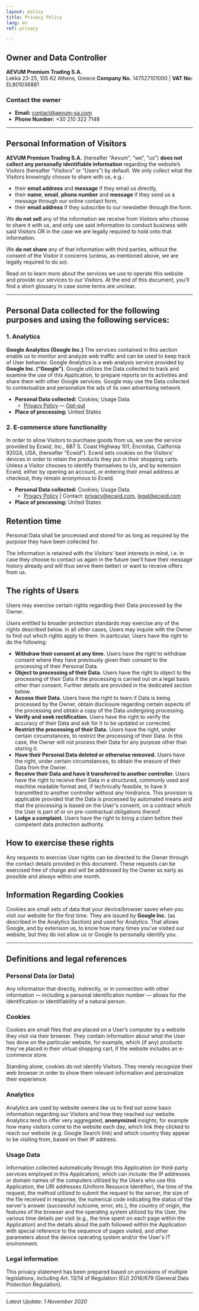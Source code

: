 ```yaml
---
layout: policy
title: Privacy Policy
lang: en
ref: privacy

---
```

## Owner and Data Controller

**AEVUM Premium Trading S.A.**  
Lekka 23-25, 105 62 Athens, Greece
**Company No.** 147527101000 | **VAT No:** EL801036881

### Contact the owner

* **Email:** contact@aevum-sa.com
* **Phone Number:** +30 210 322 7148

***

## Personal Information of Visitors

**AEVUM Premium Trading S.A.** (hereafter “Aevum”, “we”, “us”) **does not collect any personally identifiable information** regarding the website’s Visitors (hereafter “Visitors” or “Users”) by default. We only collect what the Visitors knowingly choose to share with us, e.g.:

* their **email address** and **message** if they email us directly,
* their **name**, **email**, **phone number** and **message** if they send us a message through our online contact form,
* their **email address** if they subscribe to our newsletter through the form.

We **do not sell** any of the information we receive from Visitors who choose to share it with us, and only use said information to conduct business with said Visitors OR in the case we are legally required to hold onto that information.

We **do not share** any of that information with third parties, without the consent of the Visitor it concerns (unless, as mentioned above, we are legally required to do so).

Read on to learn more about the services we use to operate this website and provide our services to our Visitors. At the end of this document, you’ll find a short glossary in case some terms are unclear.

***

## Personal Data collected for the following purposes and using the following services:

### 1. Analytics

**Google Analytics (Google Inc.)**
The services contained in this section enable us to monitor and analyze web traffic and can be used to keep track of User behavior.
Google Analytics is a web analysis service provided by **Google Inc. (“Google”)**. Google utilizes the Data collected to track and examine the use of this Application, to prepare reports on its activities and share them with other Google services.
Google may use the Data collected to contextualize and personalize the ads of its own advertising network.

* **Personal Data collected:** Cookies; Usage Data.
  * [Privacy Policy](https://policies.google.com/privacy?hl=en) — [Opt-out](https://tools.google.com/dlpage/gaoptout)
* **Place of processing:** United States

### 2. E-commerce store functionality

In order to allow Visitors to purchase goods from us, we use the service provided by Ecwid, Inc., 687 S. Coast Highway 101, Encinitas, California 92024, USA, (hereafter “Ecwid”). Ecwid sets cookies on the Visitors’ devices in order to retain the products they put in their shopping carts. Unless a Visitor chooses to identify themselves to Us, and by extension Ecwid, either by opening an account, or entering their email address at checkout, they remain anonymous to Ecwid.

* **Personal Data collected:** Cookies; Usage Data.
  * [Privacy Policy](https://www.ecwid.com/eu-privacy-policy) | Contact: privacy@ecwid.com, legal@ecwid.com
* **Place of processing:** United States

## Retention time

Personal Data shall be processed and stored for as long as required by the purpose they have been collected for.

The information is retained with the Visitors' best interests in mind, i.e. in case they choose to contact us again in the future (we'll have their message history already and will thus serve them better) or want to receive offers from us.

## The rights of Users

Users may exercise certain rights regarding their Data processed by the Owner.

Users entitled to broader protection standards may exercise any of the rights described below. In all other cases, Users may inquire with the Owner to find out which rights apply to them.
In particular, Users have the right to do the following:

* **Withdraw their consent at any time.** Users have the right to withdraw consent where they have previously given their consent to the processing of their Personal Data.
* **Object to processing of their Data.** Users have the right to object to the processing of their Data if the processing is carried out on a legal basis other than consent. Further details are provided in the dedicated section below.
* **Access their Data.** Users have the right to learn if Data is being processed by the Owner, obtain disclosure regarding certain aspects of the processing and obtain a copy of the Data undergoing processing.
* **Verify and seek rectification.** Users have the right to verify the accuracy of their Data and ask for it to be updated or corrected.
* **Restrict the processing of their Data.** Users have the right, under certain circumstances, to restrict the processing of their Data. In this case, the Owner will not process their Data for any purpose other than storing it.
* **Have their Personal Data deleted or otherwise removed.** Users have the right, under certain circumstances, to obtain the erasure of their Data from the Owner.
* **Receive their Data and have it transferred to another controller.** Users have the right to receive their Data in a structured, commonly used and machine readable format and, if technically feasible, to have it transmitted to another controller without any hindrance. This provision is applicable provided that the Data is processed by automated means and that the processing is based on the User's consent, on a contract which the User is part of or on pre-contractual obligations thereof.
* **Lodge a complaint.** Users have the right to bring a claim before their competent data protection authority.

## How to exercise these rights

Any requests to exercise User rights can be directed to the Owner through the contact details provided in this document. These requests can be exercised free of charge and will be addressed by the Owner as early as possible and always within one month.

## Information Regarding Cookies

Cookies are small sets of data that your device/browser saves when you visit our website for the first time. They are issued by **Google Inc.** (as described in the Analytics Section) and used for Analytics. That allows Google, and by extension us, to know how many times you've visited our website, but they do not allow us or Google to personally identify you.

***

## Definitions and legal references

### Personal Data (or Data)

Any information that directly, indirectly, or in connection with other information — including a personal identification number — allows for the identification or identifiability of a natural person.

### Cookies

Cookies are small files that are placed on a User’s computer by a website they visit via their browser. They contain information about what the User has done on the particular website, for example, which (if any) products they've placed in their virtual shopping cart, if the website includes an e-commerce store.

Standing alone, cookies do not identify Visitors. They merely recognize their web browser in order to show them relevant information and personalize their experience.

### Analytics

Analytics are used by website owners like us to find out some basic information regarding our Visitors and how they reached our website. Analytics tend to offer very aggregated, **anonymized** insights; for example how many visitors come to the website each day, which link they clicked to reach our website (e.g. Google Search link) and which country they appear to be visiting from, based on their IP address.

### Usage Data

Information collected automatically through this Application (or third-party services employed in this Application), which can include: the IP addresses or domain names of the computers utilized by the Users who use this Application, the URI addresses (Uniform Resource Identifier), the time of the request, the method utilized to submit the request to the server, the size of the file received in response, the numerical code indicating the status of the server's answer (successful outcome, error, etc.), the country of origin, the features of the browser and the operating system utilized by the User, the various time details per visit (e.g., the time spent on each page within the Application) and the details about the path followed within the Application with special reference to the sequence of pages visited, and other parameters about the device operating system and/or the User's IT environment.

### Legal information

This privacy statement has been prepared based on provisions of multiple legislations, including Art. 13/14 of Regulation (EU) 2016/679 (General Data Protection Regulation).

***

_Latest Update: 1 November 2020_